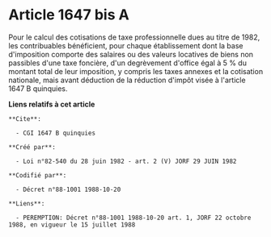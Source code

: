 # Article 1647 bis A

Pour le calcul des cotisations de taxe professionnelle dues au titre de 1982, les contribuables bénéficient, pour chaque
établissement dont la base d'imposition comporte des salaires ou des valeurs locatives de biens non passibles d'une taxe
foncière, d'un degrèvement d'office égal à 5 % du montant total de leur imposition, y compris les taxes annexes et la
cotisation nationale, mais avant déduction de la réduction d'impôt visée à l'article 1647 B quinquies.

**Liens relatifs à cet article**

	**Cite**:

	  - CGI 1647 B quinquies

	**Créé par**:

	  - Loi n°82-540 du 28 juin 1982 - art. 2 (V) JORF 29 JUIN 1982

	**Codifié par**:

	  - Décret n°88-1001 1988-10-20

	**Liens**:

	  - PEREMPTION: Décret n°88-1001 1988-10-20 art. 1, JORF 22 octobre 1988, en vigueur le 15 juillet 1988
